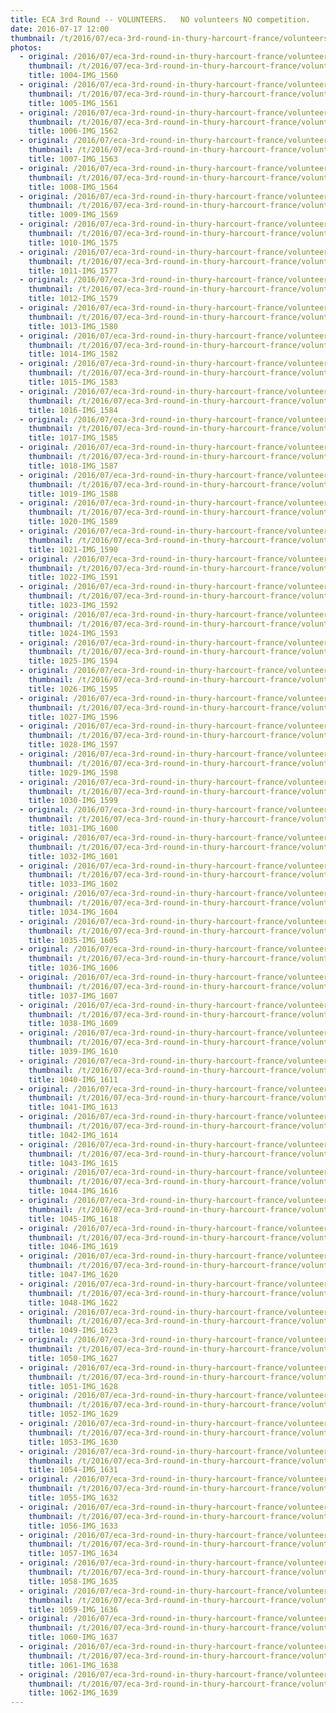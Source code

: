 ```yaml
---
title: ECA 3rd Round -- VOLUNTEERS.   NO volunteers NO competition.
date: 2016-07-17 12:00
thumbnail: /t/2016/07/eca-3rd-round-in-thury-harcourt-france/volunteers-no-volunteers-no-competition/1004-img_1560.jpg
photos:
  - original: /2016/07/eca-3rd-round-in-thury-harcourt-france/volunteers-no-volunteers-no-competition/1004-img_1560.jpg
    thumbnail: /t/2016/07/eca-3rd-round-in-thury-harcourt-france/volunteers-no-volunteers-no-competition/1004-img_1560.jpg
    title: 1004-IMG_1560
  - original: /2016/07/eca-3rd-round-in-thury-harcourt-france/volunteers-no-volunteers-no-competition/1005-img_1561.jpg
    thumbnail: /t/2016/07/eca-3rd-round-in-thury-harcourt-france/volunteers-no-volunteers-no-competition/1005-img_1561.jpg
    title: 1005-IMG_1561
  - original: /2016/07/eca-3rd-round-in-thury-harcourt-france/volunteers-no-volunteers-no-competition/1006-img_1562.jpg
    thumbnail: /t/2016/07/eca-3rd-round-in-thury-harcourt-france/volunteers-no-volunteers-no-competition/1006-img_1562.jpg
    title: 1006-IMG_1562
  - original: /2016/07/eca-3rd-round-in-thury-harcourt-france/volunteers-no-volunteers-no-competition/1007-img_1563.jpg
    thumbnail: /t/2016/07/eca-3rd-round-in-thury-harcourt-france/volunteers-no-volunteers-no-competition/1007-img_1563.jpg
    title: 1007-IMG_1563
  - original: /2016/07/eca-3rd-round-in-thury-harcourt-france/volunteers-no-volunteers-no-competition/1008-img_1564.jpg
    thumbnail: /t/2016/07/eca-3rd-round-in-thury-harcourt-france/volunteers-no-volunteers-no-competition/1008-img_1564.jpg
    title: 1008-IMG_1564
  - original: /2016/07/eca-3rd-round-in-thury-harcourt-france/volunteers-no-volunteers-no-competition/1009-img_1569.jpg
    thumbnail: /t/2016/07/eca-3rd-round-in-thury-harcourt-france/volunteers-no-volunteers-no-competition/1009-img_1569.jpg
    title: 1009-IMG_1569
  - original: /2016/07/eca-3rd-round-in-thury-harcourt-france/volunteers-no-volunteers-no-competition/1010-img_1575.jpg
    thumbnail: /t/2016/07/eca-3rd-round-in-thury-harcourt-france/volunteers-no-volunteers-no-competition/1010-img_1575.jpg
    title: 1010-IMG_1575
  - original: /2016/07/eca-3rd-round-in-thury-harcourt-france/volunteers-no-volunteers-no-competition/1011-img_1577.jpg
    thumbnail: /t/2016/07/eca-3rd-round-in-thury-harcourt-france/volunteers-no-volunteers-no-competition/1011-img_1577.jpg
    title: 1011-IMG_1577
  - original: /2016/07/eca-3rd-round-in-thury-harcourt-france/volunteers-no-volunteers-no-competition/1012-img_1579.jpg
    thumbnail: /t/2016/07/eca-3rd-round-in-thury-harcourt-france/volunteers-no-volunteers-no-competition/1012-img_1579.jpg
    title: 1012-IMG_1579
  - original: /2016/07/eca-3rd-round-in-thury-harcourt-france/volunteers-no-volunteers-no-competition/1013-img_1580.jpg
    thumbnail: /t/2016/07/eca-3rd-round-in-thury-harcourt-france/volunteers-no-volunteers-no-competition/1013-img_1580.jpg
    title: 1013-IMG_1580
  - original: /2016/07/eca-3rd-round-in-thury-harcourt-france/volunteers-no-volunteers-no-competition/1014-img_1582.jpg
    thumbnail: /t/2016/07/eca-3rd-round-in-thury-harcourt-france/volunteers-no-volunteers-no-competition/1014-img_1582.jpg
    title: 1014-IMG_1582
  - original: /2016/07/eca-3rd-round-in-thury-harcourt-france/volunteers-no-volunteers-no-competition/1015-img_1583.jpg
    thumbnail: /t/2016/07/eca-3rd-round-in-thury-harcourt-france/volunteers-no-volunteers-no-competition/1015-img_1583.jpg
    title: 1015-IMG_1583
  - original: /2016/07/eca-3rd-round-in-thury-harcourt-france/volunteers-no-volunteers-no-competition/1016-img_1584.jpg
    thumbnail: /t/2016/07/eca-3rd-round-in-thury-harcourt-france/volunteers-no-volunteers-no-competition/1016-img_1584.jpg
    title: 1016-IMG_1584
  - original: /2016/07/eca-3rd-round-in-thury-harcourt-france/volunteers-no-volunteers-no-competition/1017-img_1585.jpg
    thumbnail: /t/2016/07/eca-3rd-round-in-thury-harcourt-france/volunteers-no-volunteers-no-competition/1017-img_1585.jpg
    title: 1017-IMG_1585
  - original: /2016/07/eca-3rd-round-in-thury-harcourt-france/volunteers-no-volunteers-no-competition/1018-img_1587.jpg
    thumbnail: /t/2016/07/eca-3rd-round-in-thury-harcourt-france/volunteers-no-volunteers-no-competition/1018-img_1587.jpg
    title: 1018-IMG_1587
  - original: /2016/07/eca-3rd-round-in-thury-harcourt-france/volunteers-no-volunteers-no-competition/1019-img_1588.jpg
    thumbnail: /t/2016/07/eca-3rd-round-in-thury-harcourt-france/volunteers-no-volunteers-no-competition/1019-img_1588.jpg
    title: 1019-IMG_1588
  - original: /2016/07/eca-3rd-round-in-thury-harcourt-france/volunteers-no-volunteers-no-competition/1020-img_1589.jpg
    thumbnail: /t/2016/07/eca-3rd-round-in-thury-harcourt-france/volunteers-no-volunteers-no-competition/1020-img_1589.jpg
    title: 1020-IMG_1589
  - original: /2016/07/eca-3rd-round-in-thury-harcourt-france/volunteers-no-volunteers-no-competition/1021-img_1590.jpg
    thumbnail: /t/2016/07/eca-3rd-round-in-thury-harcourt-france/volunteers-no-volunteers-no-competition/1021-img_1590.jpg
    title: 1021-IMG_1590
  - original: /2016/07/eca-3rd-round-in-thury-harcourt-france/volunteers-no-volunteers-no-competition/1022-img_1591.jpg
    thumbnail: /t/2016/07/eca-3rd-round-in-thury-harcourt-france/volunteers-no-volunteers-no-competition/1022-img_1591.jpg
    title: 1022-IMG_1591
  - original: /2016/07/eca-3rd-round-in-thury-harcourt-france/volunteers-no-volunteers-no-competition/1023-img_1592.jpg
    thumbnail: /t/2016/07/eca-3rd-round-in-thury-harcourt-france/volunteers-no-volunteers-no-competition/1023-img_1592.jpg
    title: 1023-IMG_1592
  - original: /2016/07/eca-3rd-round-in-thury-harcourt-france/volunteers-no-volunteers-no-competition/1024-img_1593.jpg
    thumbnail: /t/2016/07/eca-3rd-round-in-thury-harcourt-france/volunteers-no-volunteers-no-competition/1024-img_1593.jpg
    title: 1024-IMG_1593
  - original: /2016/07/eca-3rd-round-in-thury-harcourt-france/volunteers-no-volunteers-no-competition/1025-img_1594.jpg
    thumbnail: /t/2016/07/eca-3rd-round-in-thury-harcourt-france/volunteers-no-volunteers-no-competition/1025-img_1594.jpg
    title: 1025-IMG_1594
  - original: /2016/07/eca-3rd-round-in-thury-harcourt-france/volunteers-no-volunteers-no-competition/1026-img_1595.jpg
    thumbnail: /t/2016/07/eca-3rd-round-in-thury-harcourt-france/volunteers-no-volunteers-no-competition/1026-img_1595.jpg
    title: 1026-IMG_1595
  - original: /2016/07/eca-3rd-round-in-thury-harcourt-france/volunteers-no-volunteers-no-competition/1027-img_1596.jpg
    thumbnail: /t/2016/07/eca-3rd-round-in-thury-harcourt-france/volunteers-no-volunteers-no-competition/1027-img_1596.jpg
    title: 1027-IMG_1596
  - original: /2016/07/eca-3rd-round-in-thury-harcourt-france/volunteers-no-volunteers-no-competition/1028-img_1597.jpg
    thumbnail: /t/2016/07/eca-3rd-round-in-thury-harcourt-france/volunteers-no-volunteers-no-competition/1028-img_1597.jpg
    title: 1028-IMG_1597
  - original: /2016/07/eca-3rd-round-in-thury-harcourt-france/volunteers-no-volunteers-no-competition/1029-img_1598.jpg
    thumbnail: /t/2016/07/eca-3rd-round-in-thury-harcourt-france/volunteers-no-volunteers-no-competition/1029-img_1598.jpg
    title: 1029-IMG_1598
  - original: /2016/07/eca-3rd-round-in-thury-harcourt-france/volunteers-no-volunteers-no-competition/1030-img_1599.jpg
    thumbnail: /t/2016/07/eca-3rd-round-in-thury-harcourt-france/volunteers-no-volunteers-no-competition/1030-img_1599.jpg
    title: 1030-IMG_1599
  - original: /2016/07/eca-3rd-round-in-thury-harcourt-france/volunteers-no-volunteers-no-competition/1031-img_1600.jpg
    thumbnail: /t/2016/07/eca-3rd-round-in-thury-harcourt-france/volunteers-no-volunteers-no-competition/1031-img_1600.jpg
    title: 1031-IMG_1600
  - original: /2016/07/eca-3rd-round-in-thury-harcourt-france/volunteers-no-volunteers-no-competition/1032-img_1601.jpg
    thumbnail: /t/2016/07/eca-3rd-round-in-thury-harcourt-france/volunteers-no-volunteers-no-competition/1032-img_1601.jpg
    title: 1032-IMG_1601
  - original: /2016/07/eca-3rd-round-in-thury-harcourt-france/volunteers-no-volunteers-no-competition/1033-img_1602.jpg
    thumbnail: /t/2016/07/eca-3rd-round-in-thury-harcourt-france/volunteers-no-volunteers-no-competition/1033-img_1602.jpg
    title: 1033-IMG_1602
  - original: /2016/07/eca-3rd-round-in-thury-harcourt-france/volunteers-no-volunteers-no-competition/1034-img_1604.jpg
    thumbnail: /t/2016/07/eca-3rd-round-in-thury-harcourt-france/volunteers-no-volunteers-no-competition/1034-img_1604.jpg
    title: 1034-IMG_1604
  - original: /2016/07/eca-3rd-round-in-thury-harcourt-france/volunteers-no-volunteers-no-competition/1035-img_1605.jpg
    thumbnail: /t/2016/07/eca-3rd-round-in-thury-harcourt-france/volunteers-no-volunteers-no-competition/1035-img_1605.jpg
    title: 1035-IMG_1605
  - original: /2016/07/eca-3rd-round-in-thury-harcourt-france/volunteers-no-volunteers-no-competition/1036-img_1606.jpg
    thumbnail: /t/2016/07/eca-3rd-round-in-thury-harcourt-france/volunteers-no-volunteers-no-competition/1036-img_1606.jpg
    title: 1036-IMG_1606
  - original: /2016/07/eca-3rd-round-in-thury-harcourt-france/volunteers-no-volunteers-no-competition/1037-img_1607.jpg
    thumbnail: /t/2016/07/eca-3rd-round-in-thury-harcourt-france/volunteers-no-volunteers-no-competition/1037-img_1607.jpg
    title: 1037-IMG_1607
  - original: /2016/07/eca-3rd-round-in-thury-harcourt-france/volunteers-no-volunteers-no-competition/1038-img_1609.jpg
    thumbnail: /t/2016/07/eca-3rd-round-in-thury-harcourt-france/volunteers-no-volunteers-no-competition/1038-img_1609.jpg
    title: 1038-IMG_1609
  - original: /2016/07/eca-3rd-round-in-thury-harcourt-france/volunteers-no-volunteers-no-competition/1039-img_1610.jpg
    thumbnail: /t/2016/07/eca-3rd-round-in-thury-harcourt-france/volunteers-no-volunteers-no-competition/1039-img_1610.jpg
    title: 1039-IMG_1610
  - original: /2016/07/eca-3rd-round-in-thury-harcourt-france/volunteers-no-volunteers-no-competition/1040-img_1611.jpg
    thumbnail: /t/2016/07/eca-3rd-round-in-thury-harcourt-france/volunteers-no-volunteers-no-competition/1040-img_1611.jpg
    title: 1040-IMG_1611
  - original: /2016/07/eca-3rd-round-in-thury-harcourt-france/volunteers-no-volunteers-no-competition/1041-img_1613.jpg
    thumbnail: /t/2016/07/eca-3rd-round-in-thury-harcourt-france/volunteers-no-volunteers-no-competition/1041-img_1613.jpg
    title: 1041-IMG_1613
  - original: /2016/07/eca-3rd-round-in-thury-harcourt-france/volunteers-no-volunteers-no-competition/1042-img_1614.jpg
    thumbnail: /t/2016/07/eca-3rd-round-in-thury-harcourt-france/volunteers-no-volunteers-no-competition/1042-img_1614.jpg
    title: 1042-IMG_1614
  - original: /2016/07/eca-3rd-round-in-thury-harcourt-france/volunteers-no-volunteers-no-competition/1043-img_1615.jpg
    thumbnail: /t/2016/07/eca-3rd-round-in-thury-harcourt-france/volunteers-no-volunteers-no-competition/1043-img_1615.jpg
    title: 1043-IMG_1615
  - original: /2016/07/eca-3rd-round-in-thury-harcourt-france/volunteers-no-volunteers-no-competition/1044-img_1616.jpg
    thumbnail: /t/2016/07/eca-3rd-round-in-thury-harcourt-france/volunteers-no-volunteers-no-competition/1044-img_1616.jpg
    title: 1044-IMG_1616
  - original: /2016/07/eca-3rd-round-in-thury-harcourt-france/volunteers-no-volunteers-no-competition/1045-img_1618.jpg
    thumbnail: /t/2016/07/eca-3rd-round-in-thury-harcourt-france/volunteers-no-volunteers-no-competition/1045-img_1618.jpg
    title: 1045-IMG_1618
  - original: /2016/07/eca-3rd-round-in-thury-harcourt-france/volunteers-no-volunteers-no-competition/1046-img_1619.jpg
    thumbnail: /t/2016/07/eca-3rd-round-in-thury-harcourt-france/volunteers-no-volunteers-no-competition/1046-img_1619.jpg
    title: 1046-IMG_1619
  - original: /2016/07/eca-3rd-round-in-thury-harcourt-france/volunteers-no-volunteers-no-competition/1047-img_1620.jpg
    thumbnail: /t/2016/07/eca-3rd-round-in-thury-harcourt-france/volunteers-no-volunteers-no-competition/1047-img_1620.jpg
    title: 1047-IMG_1620
  - original: /2016/07/eca-3rd-round-in-thury-harcourt-france/volunteers-no-volunteers-no-competition/1048-img_1622.jpg
    thumbnail: /t/2016/07/eca-3rd-round-in-thury-harcourt-france/volunteers-no-volunteers-no-competition/1048-img_1622.jpg
    title: 1048-IMG_1622
  - original: /2016/07/eca-3rd-round-in-thury-harcourt-france/volunteers-no-volunteers-no-competition/1049-img_1623.jpg
    thumbnail: /t/2016/07/eca-3rd-round-in-thury-harcourt-france/volunteers-no-volunteers-no-competition/1049-img_1623.jpg
    title: 1049-IMG_1623
  - original: /2016/07/eca-3rd-round-in-thury-harcourt-france/volunteers-no-volunteers-no-competition/1050-img_1627.jpg
    thumbnail: /t/2016/07/eca-3rd-round-in-thury-harcourt-france/volunteers-no-volunteers-no-competition/1050-img_1627.jpg
    title: 1050-IMG_1627
  - original: /2016/07/eca-3rd-round-in-thury-harcourt-france/volunteers-no-volunteers-no-competition/1051-img_1628.jpg
    thumbnail: /t/2016/07/eca-3rd-round-in-thury-harcourt-france/volunteers-no-volunteers-no-competition/1051-img_1628.jpg
    title: 1051-IMG_1628
  - original: /2016/07/eca-3rd-round-in-thury-harcourt-france/volunteers-no-volunteers-no-competition/1052-img_1629.jpg
    thumbnail: /t/2016/07/eca-3rd-round-in-thury-harcourt-france/volunteers-no-volunteers-no-competition/1052-img_1629.jpg
    title: 1052-IMG_1629
  - original: /2016/07/eca-3rd-round-in-thury-harcourt-france/volunteers-no-volunteers-no-competition/1053-img_1630.jpg
    thumbnail: /t/2016/07/eca-3rd-round-in-thury-harcourt-france/volunteers-no-volunteers-no-competition/1053-img_1630.jpg
    title: 1053-IMG_1630
  - original: /2016/07/eca-3rd-round-in-thury-harcourt-france/volunteers-no-volunteers-no-competition/1054-img_1631.jpg
    thumbnail: /t/2016/07/eca-3rd-round-in-thury-harcourt-france/volunteers-no-volunteers-no-competition/1054-img_1631.jpg
    title: 1054-IMG_1631
  - original: /2016/07/eca-3rd-round-in-thury-harcourt-france/volunteers-no-volunteers-no-competition/1055-img_1632.jpg
    thumbnail: /t/2016/07/eca-3rd-round-in-thury-harcourt-france/volunteers-no-volunteers-no-competition/1055-img_1632.jpg
    title: 1055-IMG_1632
  - original: /2016/07/eca-3rd-round-in-thury-harcourt-france/volunteers-no-volunteers-no-competition/1056-img_1633.jpg
    thumbnail: /t/2016/07/eca-3rd-round-in-thury-harcourt-france/volunteers-no-volunteers-no-competition/1056-img_1633.jpg
    title: 1056-IMG_1633
  - original: /2016/07/eca-3rd-round-in-thury-harcourt-france/volunteers-no-volunteers-no-competition/1057-img_1634.jpg
    thumbnail: /t/2016/07/eca-3rd-round-in-thury-harcourt-france/volunteers-no-volunteers-no-competition/1057-img_1634.jpg
    title: 1057-IMG_1634
  - original: /2016/07/eca-3rd-round-in-thury-harcourt-france/volunteers-no-volunteers-no-competition/1058-img_1635.jpg
    thumbnail: /t/2016/07/eca-3rd-round-in-thury-harcourt-france/volunteers-no-volunteers-no-competition/1058-img_1635.jpg
    title: 1058-IMG_1635
  - original: /2016/07/eca-3rd-round-in-thury-harcourt-france/volunteers-no-volunteers-no-competition/1059-img_1636.jpg
    thumbnail: /t/2016/07/eca-3rd-round-in-thury-harcourt-france/volunteers-no-volunteers-no-competition/1059-img_1636.jpg
    title: 1059-IMG_1636
  - original: /2016/07/eca-3rd-round-in-thury-harcourt-france/volunteers-no-volunteers-no-competition/1060-img_1637.jpg
    thumbnail: /t/2016/07/eca-3rd-round-in-thury-harcourt-france/volunteers-no-volunteers-no-competition/1060-img_1637.jpg
    title: 1060-IMG_1637
  - original: /2016/07/eca-3rd-round-in-thury-harcourt-france/volunteers-no-volunteers-no-competition/1061-img_1638.jpg
    thumbnail: /t/2016/07/eca-3rd-round-in-thury-harcourt-france/volunteers-no-volunteers-no-competition/1061-img_1638.jpg
    title: 1061-IMG_1638
  - original: /2016/07/eca-3rd-round-in-thury-harcourt-france/volunteers-no-volunteers-no-competition/1062-img_1639.jpg
    thumbnail: /t/2016/07/eca-3rd-round-in-thury-harcourt-france/volunteers-no-volunteers-no-competition/1062-img_1639.jpg
    title: 1062-IMG_1639
---
```

